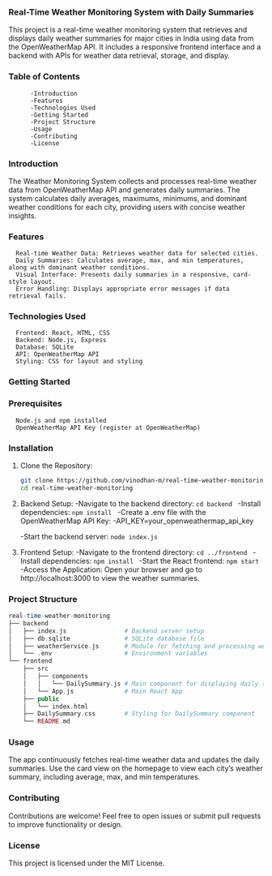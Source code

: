 ### Real-Time Weather Monitoring System with Daily Summaries

This project is a real-time weather monitoring system that retrieves and displays daily weather summaries for major cities in India using data from the OpenWeatherMap API. It includes a responsive frontend interface and a backend with APIs for weather data retrieval, storage, and display.

### Table of Contents

          -Introduction
          -Features
          -Technologies Used
          -Getting Started
          -Project Structure
          -Usage
          -Contributing
          -License
          
### Introduction

The Weather Monitoring System collects and processes real-time weather data from OpenWeatherMap API and generates daily summaries. The system calculates daily averages, maximums, minimums, and dominant weather conditions for each city, providing users with concise weather insights.

### Features

      Real-time Weather Data: Retrieves weather data for selected cities.
      Daily Summaries: Calculates average, max, and min temperatures, along with dominant weather conditions.
      Visual Interface: Presents daily summaries in a responsive, card-style layout.
      Error Handling: Displays appropriate error messages if data retrieval fails.
      
### Technologies Used

      Frontend: React, HTML, CSS
      Backend: Node.js, Express
      Database: SQLite
      API: OpenWeatherMap API
      Styling: CSS for layout and styling
      
### Getting Started

### Prerequisites

      Node.js and npm installed
      OpenWeatherMap API Key (register at OpenWeatherMap)
      
### Installation

1. Clone the Repository:
      ```bash
      git clone https://github.com/vinodhan-m/real-time-weather-monitoring.git
      cd real-time-weather-monitoring 
      
2. Backend Setup:
      -Navigate to the backend directory:
          ```
          cd backend 
          ```
      -Install dependencies:
          ```
          npm install 
          ```
      -Create a .env file with the OpenWeatherMap API Key:
        -API_KEY=your_openweathermap_api_key
        
      -Start the backend server:
          ```
          node index.js 
          ```
3. Frontend Setup:
      -Navigate to the frontend directory:
          ```
          cd ../frontend 
          ```
      -Install dependencies:
          ```
          npm install 
          ```
      -Start the React frontend:
          ```
          npm start
          ```
      -Access the Application:
      Open your browser and go to http://localhost:3000 to view the weather summaries.
   
### Project Structure
```php
real-time-weather-monitoring
├── backend
│   ├── index.js                # Backend server setup
│   ├── db.sqlite               # SQLite database file
│   ├── weatherService.js       # Module for fetching and processing weather data
│   └── .env                    # Environment variables
└── frontend
    ├── src
    │   ├── components
    │   │   └── DailySummary.js # Main component for displaying daily summaries
    │   └── App.js              # Main React App
    ├── public
    │   └── index.html
    ├── DailySummary.css        # Styling for DailySummary component
    └── README.md
```
### Usage

The app continuously fetches real-time weather data and updates the daily summaries.
Use the card view on the homepage to view each city’s weather summary, including average, max, and min temperatures.

### Contributing

Contributions are welcome! Feel free to open issues or submit pull requests to improve functionality or design.

### License

This project is licensed under the MIT License.
